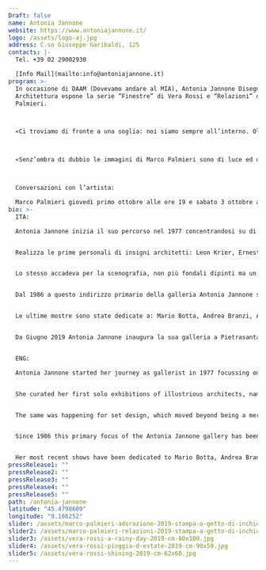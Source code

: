```yaml
---
Draft: false
name: Antonia Jannone
website: https://www.antoniajannone.it/
logo: /assets/logo-aj.jpg
address: C.so Giuseppe Garibaldi, 125
contacts: |-
  Tel. +39 02 29002930

  [Info Mail](mailto:info@antoniajannone.it)
program: >-
  In occasione di DAAM (Dovevamo andare al MIA), Antonia Jannone Disegni di
  Architettura espone la serie “Finestre” di Vera Rossi e “Relazioni” di Marco
  Palmieri.



  «Ci troviamo di fronte a una soglia: noi siamo sempre all’interno. Oltre sono sagome che non sempre siamo in grado di leggere. I vetri sono quelli che si utilizzavano cent’anni fa: in alcuni punti più densi, pastosi, in altri più nitidi. È un gioco di trasparenze, di presenze reali, contrapposte alle assenze presunte. La gamma dei colori è, quasi sempre, fredda. Il calore viene dall’ambiente proposto. Sono immagini della memoria, quella personale di Vera Rossi». Angela Madesani.



  «Senz’ombra di dubbio le immagini di Marco Palmieri sono di luce ed ombra, quindi assenze e presenze, per cui peso e leggerezza e dunque pieno e vuoto, oriente e occidente, anche grande e piccolo, e pure anima e corpo». Giacinto Di Pietrantonio.



  Conversazioni con l’artista:

  Marco Palmieri giovedì primo ottobre alle ore 19 e sabato 3 ottobre alle 12 Vera Rossi venerdì 2 ottobre alle 19 e domenica 4 alle 12
bio: >-
  ITA:

  Antonia Jannone inizia il suo percorso nel 1977 concentrandosi su di un’espressione artistica che fino ad allora non aveva trovato spazio: l’architettura.


  Realizza le prime personali di insigni architetti: Leon Krier, Ernesto Bruno Lapadula, Giovanni Muzio, Aldo Rossi, Alberto Sartoris, Ettore Sottsass, Stefan Wewerka. In quegli anni il disegno di architettura usciva dalla funzione strettamente progettuale e diventava una forma d’arte autonoma, esprimeva un’idea poetica del mondo valevole per se stessa (Aldo Rossi, Massimo Scolari, Ettore Sottsass, Arduino Cantafora) alla stregua di G.P.Pannini, Joli o Hubert Robert.


  Lo stesso accadeva per la scenografia, non più fondali dipinti ma un contesto tridimensionale inteso a creare un clima, un’atmosfera. Mostre di Nicola Benois, Ezio Frigerio, Pier Luigi Pizzi e altri.


  Dal 1986 a questo indirizzo primario della galleria Antonia Jannone si affianca un interesse speciale per artisti e designers: Sergio Cappelli e Patrizia Ranzo, Nathalie Du Pasquier, Borek Sipek e George Sowden.


  Le ultime mostre sono state dedicate a: Mario Botta, Andrea Branzi, Alessandro Busci, Aldo Cibic, Michele De Lucchi, Vittorio Gregotti, Steven Holl, Ugo La Pietra, Alessandro Mendini, Marco Palmieri, Gaetano Pesce, Franco Raggi, Umberto Riva, Alvaro Siza, Ettore Sottsass, Sergei Tchoban, Velasco Vitali e Marco Zanuso Jr.


  Da Giugno 2019 Antonia Jannone inaugura la sua galleria a Pietrasanta, in via del Marzocco, 18.


  ENG:

  Antonia Jannone started her journey as gallerist in 1977 focussing on a form of artistic expression that had, until then, not yet found a dedicated space: architecture.


  She curated her first solo exhibitions of illustrious architects, namely: Leon Krier, Ernesto Bruno Lapadula, Giovanni Muzio, Aldo Rossi, Alberto Sartoris, Ettore Sottsass, Stefan Wewerka. At that time architectural drawing started emerging from its strictly technical function to become an independent form of art, expressing a poetic concept of the world in its own right (Aldo Rossi, Massimo Scolari, Ettore Sottsass, Arduino Cantafora) in a similar way to G.P.Pannini, Joli or Hubert Robert.


  The same was happening for set design, which moved beyond being a mere painted backdrop to become a three-dimensional context intended to create an actual setting, an atmosphere. Shows of work by Nicola Benois, Ezio Frigerio, Pier Luigi Pizzi and others.


  Since 1986 this primary focus of the Antonia Jannone gallery has been combined with a profound interest in artists and designers, including Sergio Cappelli and Patrizia Ranzo, Nathalie Du Pasquier, Borek Sipek and George Sowden.


  Her most recent shows have been dedicated to Mario Botta, Andrea Branzi, Alessandro Busci, Aldo Cibic, Michele De Lucchi, Vittorio Gregotti, Steven Holl, Ugo La Pietra, Alessandro Mendini, Marco Palmieri, Gaetano Pesce, Franco Raggi, Umberto Riva, Alvaro Siza, Ettore Sottsass, Sergei Tchoban, Velasco Vitali and Marco Zanuso Jr.
pressRelease1: ""
pressRelease2: ""
pressRelease3: ""
pressRelease4: ""
pressRelease5: ""
path: /antonia-jannone
latitude: "45.4798609"
longitude: "9.186252"
slider: /assets/marco-palmieri-adorazione-2019-stampa-a-getto-di-inchiostro-su-carta-cotone-45x48-cm-ed.-di-5_high-res.jpg
slider2: /assets/marco-palmieri-relazioni-2019-stampa-a-getto-di-inchiostro-su-carta-cotone-45x48-cm-la-singola-opera-ed.-di-5_high-res.jpg
slider3: /assets/vera-rossi-a-rainy-day-2019-cm-80x100.jpg
slider4: /assets/vera-rossi-pioggia-d-estate-2019-cm-90x59.jpg
slider5: /assets/vera-rossi-shining-2019-cm-62x60.jpg
---
```

